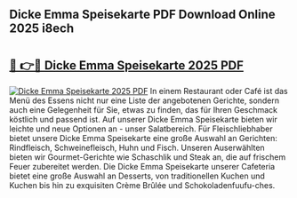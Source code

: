 ## Dicke Emma Speisekarte PDF Download Online 2025 i8ech

# <h2><a href="http://gcao69.nevu.top/?p=Dicke+Emma+Speisekarte">🔗 👉🔴 Dicke Emma Speisekarte 2025 PDF</a></h2>

[![Dicke Emma Speisekarte 2025 PDF](https://i.imgur.com/dBaPXMq.png)](http://gcao69.nevu.top/?p=Dicke+Emma+Speisekarte)
In einem Restaurant oder Café ist das Menü des Essens nicht nur eine Liste der angebotenen Gerichte, sondern auch eine Gelegenheit für Sie, etwas zu finden, das für Ihren Geschmack köstlich und passend ist. Auf unserer Dicke Emma Speisekarte bieten wir leichte und neue Optionen an - unser Salatbereich. Für Fleischliebhaber bietet unsere Dicke Emma Speisekarte eine große Auswahl an Gerichten: Rindfleisch, Schweinefleisch, Huhn und Fisch. Unseren Auserwählten bieten wir Gourmet-Gerichte wie Schaschlik und Steak an, die auf frischem Feuer zubereitet werden. Die Dicke Emma Speisekarte unserer Cafeteria bietet eine große Auswahl an Desserts, von traditionellen Kuchen und Kuchen bis hin zu exquisiten Crème Brûlée und Schokoladenfuufu-ches.
